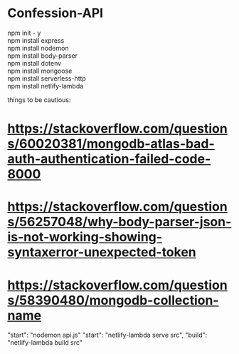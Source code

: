 # Confession-API

npm init - y <br>
npm install express <br>
npm install nodemon <br>
npm install body-parser <br>
npm install dotenv <br>
npm install mongoose <br>
npm install serverless-http <br>
npm install netlify-lambda <br>

things to be cautious:

# https://stackoverflow.com/questions/60020381/mongodb-atlas-bad-auth-authentication-failed-code-8000

# https://stackoverflow.com/questions/56257048/why-body-parser-json-is-not-working-showing-syntaxerror-unexpected-token

# https://stackoverflow.com/questions/58390480/mongodb-collection-name


"start": "nodemon api.js"
"start": "netlify-lambda serve src",
"build": "netlify-lambda build src"